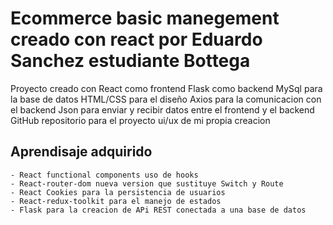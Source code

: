 # Ecommerce basic manegement creado con react por Eduardo Sanchez estudiante Bottega

Proyecto creado con React como frontend
Flask como backend 
MySql para la base de datos
HTML/CSS para el diseño
Axios para la comunicacion con el backend
Json para enviar y recibir datos entre el frontend y el backend
GitHub repositorio para el proyecto
ui/ux de mi propia creacion

## Aprendisaje adquirido

    - React functional components uso de hooks
    - React-router-dom nueva version que sustituye Switch y Route
    - React Cookies para la persistencia de usuarios
    - React-redux-toolkit para el manejo de estados
    - Flask para la creacion de APi REST conectada a una base de datos  

